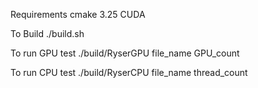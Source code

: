 Requirements
cmake 3.25
CUDA

To Build
./build.sh

To run GPU test
./build/RyserGPU file_name GPU_count

To run CPU test
./build/RyserCPU file_name thread_count
